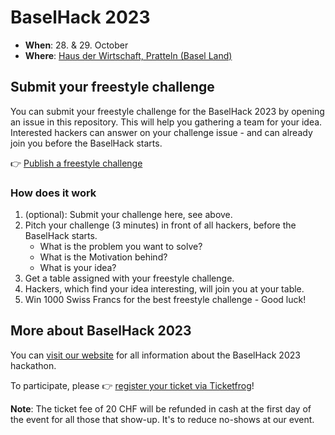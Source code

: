 # BaselHack 2023

- **When**: 28. & 29. October 
- **Where**: [Haus der Wirtschaft, Pratteln (Basel Land)](https://www.hdw.ch/)


## Submit your freestyle challenge

You can submit your freestyle challenge for the BaselHack 2023 by opening an issue in this repository. This will help you 
gathering a team for your idea. Interested hackers can answer on your challenge issue - and can already join you before the BaselHack starts.

👉 [Publish a freestyle challenge](https://github.com/BaselHack/BaselHack-2023/issues/new/choose)

### How does it work

1. (optional): Submit your challenge here, see above.
2. Pitch your challenge (3 minutes) in front of all hackers, before the BaselHack starts.
    - What is the problem you want to solve? 
    - What is the Motivation behind?
    - What is your idea?
3. Get a table assigned with your freestyle challenge.
4. Hackers, which find your idea interesting, will join you at your table.
5. Win 1000 Swiss Francs for the best freestyle challenge - Good luck!

## More about BaselHack 2023

You can [visit our website](https://www.baselhack.ch/) for all information about the BaselHack 2023 hackathon.

To participate, please 👉 [register your ticket via Ticketfrog](https://eventfrog.ch/de/p/wissenschaft-und-technik/baselhack-2023-7059415336391468199.html#ticket-container)!

**Note**: The ticket fee of 20 CHF will be refunded in cash at the first day of the event for all those that show-up. It's to reduce no-shows at our event.